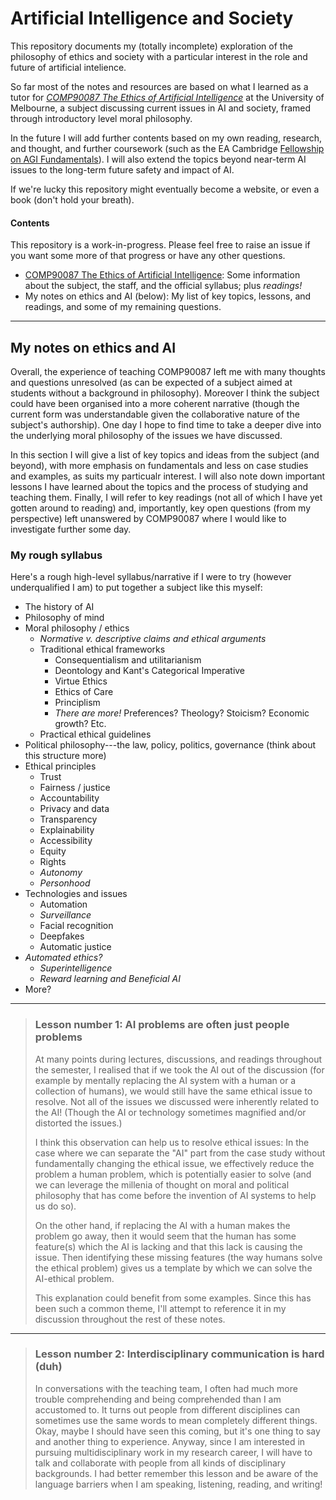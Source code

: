 # Artificial Intelligence and Society

This repository documents my (totally incomplete) exploration of the
philosophy of ethics and society with a particular interest in the role
and future of artificial intelience.

So far most of the notes and resources are based on what I learned as a
tutor for
[*COMP90087 The Ethics of Artificial Intelligence*](https://handbook.unimelb.edu.au/2021/subjects/comp90087)
at the University of Melbourne, a subject discussing current issues in
AI and society, framed through introductory level moral philosophy.

In the future I will add further contents based on my own reading, research,
and thought,
and further coursework (such as the EA Cambridge
[Fellowship on AGI Fundamentals](https://www.eacambridge.org/agi-safety-fundamentals)).
I will also extend the topics beyond near-term AI issues to the long-term
future safety and impact of AI.

If we're lucky this repository might eventually become a website, or even a
book (don't hold your breath).


#### Contents

This repository is a work-in-progress. Please feel free to raise an issue if
you want some more of that progress or have any other questions.

* [COMP90087 The Ethics of Artificial Intelligence](comp90087/):
  Some information about the subject, the staff, and the official syllabus;
  plus *readings!*
* My notes on ethics and AI (below):
  My list of key topics, lessons, and readings, and some of my remaining
  questions.

---

## My notes on ethics and AI


Overall, the experience of teaching COMP90087 left me with many thoughts
and questions unresolved
(as can be expected of a subject aimed at students without a background in
philosophy).
Moreover I think the subject could have been organised into a more coherent
narrative (though the current form was understandable given the collaborative
nature of the subject's authorship).
One day I hope to find time to take a deeper dive into the underlying
moral philosophy of the issues we have discussed.

In this section I will give a list of key topics and ideas from the subject
(and beyond), with more emphasis on fundamentals and less on case studies and
examples, as suits my particualr interest. I will also note down important
lessons I have learned about the topics and the process of studying and
teaching them. Finally, I will refer to key readings (not all of which I have
yet gotten around to reading) and, importantly, key open questions (from my
perspective) left unanswered by COMP90087 where I would like to investigate
further some day.

### My rough syllabus

Here's a rough high-level syllabus/narrative if I were to try (however
underqualified I am) to put together a subject like this myself:

* The history of AI
* Philosophy of mind
* Moral philosophy / ethics
  * *Normative v. descriptive claims and ethical arguments*
  * Traditional ethical frameworks
    * Consequentialism and utilitarianism
    * Deontology and Kant's Categorical Imperative
    * Virtue Ethics
    * Ethics of Care
    * Principlism
    * *There are more!* Preferences? Theology? Stoicism? Economic growth?
      Etc.
  * Practical ethical guidelines
* Political philosophy---the law, policy, politics, governance (think
  about this structure more)
* Ethical principles
  * Trust
  * Fairness / justice
  * Accountability
  * Privacy and data
  * Transparency
  * Explainability
  * Accessibility
  * Equity
  * Rights
  * *Autonomy*
  * *Personhood*
* Technologies and issues
  * Automation
  * *Surveillance*
  * Facial recognition
  * Deepfakes
  * Automatic justice
* *Automated ethics?*
  * *Superintelligence*
  * *Reward learning and Beneficial AI*
* More?

---

> ### Lesson number 1: AI problems are often just people problems
> 
> At many points during lectures, discussions, and readings throughout the
> semester, I realised that if we took the AI out of the discussion (for
> example by mentally replacing the AI system with a human or a collection of
> humans), we would still have the same ethical issue to resolve. 
> Not all of the issues we discussed were inherently related to the AI!
> (Though the AI or technology sometimes magnified and/or distorted the
> issues.)
> 
> I think this observation can help us to resolve ethical issues:
> In the case where we can separate the "AI" part from the case study without
> fundamentally changing the ethical issue, we effectively reduce the problem
> a human problem, which is potentially easier to solve
> (and we can leverage the millenia of thought on moral and political
> philosophy that has come before the invention of AI systems to help us do
> so).
> 
> On the other hand, if replacing the AI with a human makes the problem go
> away, then it would seem that the human has some feature(s) which the AI is
> lacking and that this lack is causing the issue. Then identifying these
> missing features (the way humans solve the ethical problem) gives us a
> template by which we can solve the AI-ethical problem.
> 
> This explanation could benefit from some examples. Since this has been such
> a common theme, I'll attempt to reference it in my discussion throughout the
> rest of these notes.

---

> ### Lesson number 2: Interdisciplinary communication is hard (duh)
> 
> In conversations with the teaching team, I often had much more trouble
> comprehending and being comprehended than I am accustomed to. It turns out
> people from different disciplines can sometimes use the same words to mean
> completely different things. Okay, maybe I should have seen this coming, but
> it's one thing to say and another thing to experience. Anyway, since I am
> interested in pursuing multidisciplinary work in my research career, I will
> have to talk and collaborate with people from all kinds of disciplinary
> backgrounds. I had better remember this lesson and be aware of the language
> barriers when I am speaking, listening, reading, and writing!
